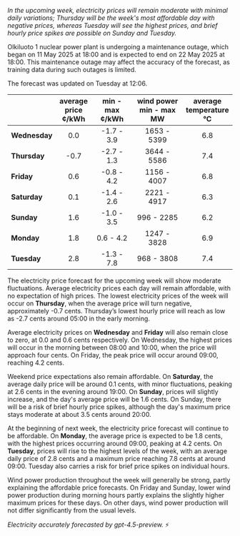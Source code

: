 *In the upcoming week, electricity prices will remain moderate with minimal daily variations; Thursday will be the week's most affordable day with negative prices, whereas Tuesday will see the highest prices, and brief hourly price spikes are possible on Sunday and Tuesday.*

Olkiluoto 1 nuclear power plant is undergoing a maintenance outage, which began on 11 May 2025 at 18:00 and is expected to end on 22 May 2025 at 18:00. This maintenance outage may affect the accuracy of the forecast, as training data during such outages is limited.

The forecast was updated on Tuesday at 12:06.

|             | average<br>price<br>¢/kWh | min - max<br>¢/kWh | wind power<br>min - max<br>MW | average<br>temperature<br>°C |
|:------------|:-------------------------:|:------------------:|:-----------------------------:|:----------------------------:|
| **Wednesday** | 0.0 | -1.7 - 3.9 | 1653 - 5399 | 6.8 |
| **Thursday**     | -0.7 | -2.7 - 1.3 | 3644 - 5586 | 7.4 |
| **Friday**   | 0.6 | -0.8 - 4.2 | 1156 - 4007 | 6.8 |
| **Saturday**    | 0.1 | -1.4 - 2.6 | 2221 - 4917 | 6.3 |
| **Sunday**   | 1.6 | -1.0 - 3.5 | 996 - 2285 | 6.2 |
| **Monday**   | 1.8 | 0.6 - 4.2 | 1247 - 3828 | 6.9 |
| **Tuesday**     | 2.8 | -1.3 - 7.8 | 968 - 3808 | 7.4 |

The electricity price forecast for the upcoming week will show moderate fluctuations. Average electricity prices each day will remain affordable, with no expectation of high prices. The lowest electricity prices of the week will occur on **Thursday**, when the average price will turn negative, approximately -0.7 cents. Thursday’s lowest hourly price will reach as low as -2.7 cents around 05:00 in the early morning.

Average electricity prices on **Wednesday** and **Friday** will also remain close to zero, at 0.0 and 0.6 cents respectively. On Wednesday, the highest prices will occur in the morning between 08:00 and 10:00, when the price will approach four cents. On Friday, the peak price will occur around 09:00, reaching 4.2 cents.

Weekend price expectations also remain affordable. On **Saturday**, the average daily price will be around 0.1 cents, with minor fluctuations, peaking at 2.6 cents in the evening around 19:00. On **Sunday**, prices will slightly increase, and the day's average price will be 1.6 cents. On Sunday, there will be a risk of brief hourly price spikes, although the day's maximum price stays moderate at about 3.5 cents around 20:00.

At the beginning of next week, the electricity price forecast will continue to be affordable. On **Monday**, the average price is expected to be 1.8 cents, with the highest prices occurring around 09:00, peaking at 4.2 cents. On **Tuesday**, prices will rise to the highest levels of the week, with an average daily price of 2.8 cents and a maximum price reaching 7.8 cents at around 09:00. Tuesday also carries a risk for brief price spikes on individual hours.

Wind power production throughout the week will generally be strong, partly explaining the affordable price forecasts. On Friday and Sunday, lower wind power production during morning hours partly explains the slightly higher maximum prices for these days. On other days, wind power production will not differ significantly from the usual levels.

*Electricity accurately forecasted by gpt-4.5-preview.* ⚡
